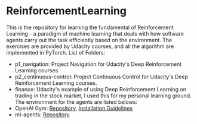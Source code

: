 # ReinforcementLearning

This is the repository for learning the fundamental of Reinforcement Learning - a paradigm of machine learning that deals with how software agents carry out the task efficiently based on the environment. 
The exercises are provided by Udacity courses, and all the algorithm are implemented in PyTorch. 
List of Folders:
- p1_navigation: Project Navigation for Udacity's Deep Reinforcement Learning courses.
- p2_continuous-control: Project Continuous Control for Udacity's Deep Reinforcement Learning courses.
- finance: Udacity's example of using Deep Reinforcement Learning on trading in the stock market, I used this for my personal learning ground.
The environment for the agents are listed belows:
- OpenAI Gym: [Repository](https://github.com/openai/gym), [Installation Guidelines](https://medium.com/@sayanmndl21/install-openai-gym-with-box2d-and-mujoco-in-windows-10-e25ee9b5c1d5)
- ml-agents: [Repository](https://github.com/Unity-Technologies/ml-agents/tree/master/ml-agents)
